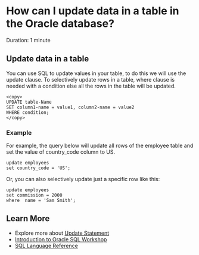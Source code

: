 # How can I update data in a table in the Oracle database?

Duration: 1 minute

## Update data in a table

You can use SQL to update values in your table, to do this we will use the update clause. To selectively update rows in a table, where clause is needed with a condition else all the rows in the table will be updated.

```
<copy>
UPDATE table-Name
SET column1-name = value1, column2-name = value2
WHERE condition;
</copy>
```

### Example

For example, the query below will update all rows of the employee table and set the value of country_code column to US.

```
update employees
set country_code = 'US';
```

Or, you can also selectively update just a specific row like this:

```
update employees
set commission = 2000
where  name = 'Sam Smith';
```

## Learn More

* Explore more about [Update Statement](https://docs.oracle.com/javadb/10.8.3.0/ref/rrefsqlj26498.html)
* [Introduction to Oracle SQL Workshop](https://apexapps.oracle.com/pls/apex/dbpm/r/livelabs/view-workshop?wid=943)
* [SQL Language Reference](https://docs.oracle.com/en/database/oracle/oracle-database/12.2/sqlrf/Introduction-to-Oracle-SQL.html#GUID-049B7AE8-11E1-4110-B3E4-D117907D77AC)
